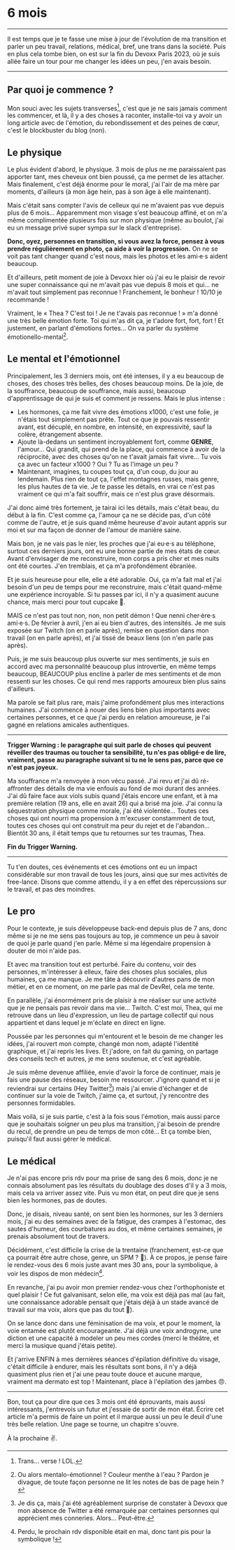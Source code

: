 # 6 mois

---

Il est temps que je te fasse une mise à jour de l'évolution de ma transition et
parler un peu travail, relations, médical, bref, une trans dans la société. Puis
en plus cela tombe bien, on est sur la fin du Devoxx Paris 2023, où je suis
allée faire un tour pour me changer les idées un peu, j'en avais besoin.

---

## Par quoi je commence ?

Mon souci avec les sujets transverses[^transverse], c'est que je ne sais jamais
comment les commencer, et là, il y a des choses à raconter, installe-toi va y
avoir un long article avec de l'émotion, du rebondissement et des peines de
cœur, c'est le blockbuster du blog (non).

[^transverse]: Trans... verse ! LOL.

## Le physique

Le plus évident d'abord, le physique. 3 mois de plus ne me paraissaient pas
apporter tant, mes cheveux ont bien poussé, ça me permet de les attacher. Mais
finalement, c'est déjà énorme pour le moral, j'ai l'air de ma mère par moments,
d'ailleurs (à mon âge hein, pas à son âge à elle maintenant).

Mais c'était sans compter l'avis de celleux qui ne m'avaient pas vue depuis plus
de 6 mois... Apparemment mon visage s'est beaucoup affiné, et on m'a même
complimentée plusieurs fois sur mon physique (même au boulot, j'ai eu un message
privé super sympa sur le slack d'entreprise).

**Donc, oyez, personnes en transition, si vous avez la force, pensez à vous
prendre régulièrement en photo, ça aide à voir la progression.** On ne se voit
pas tant changer quand c'est nous, mais les photos et les ami·e·s aident beaucoup.

Et d'ailleurs, petit moment de joie à Devoxx hier où j'ai eu le plaisir de
revoir une super connaissance qui ne m'avait pas vue depuis 8 mois et qui... ne
m'avait tout simplement pas reconnue ! Franchement, le bonheur ! 10/10 je
recommande !

Vraiment, le « Thea ? C'est toi ! Je ne t'avais pas reconnue ! » m'a donné une
très belle émotion forte. Toi qui m'as dit ça, je t'adore fort, fort, fort ! Et
justement, en parlant d'émotions fortes... On va parler du système
émotionello-mental[^3].

[^3]: Ou alors mentalo-émotionnel ? Couleur menthe à l'eau ? Pardon je divague,
de toute façon personne ne lit les notes de bas de page hein ?

## Le mental et l'émotionnel

Principalement, les 3 derniers mois, ont été intenses, il y a eu beaucoup de
choses, des choses très belles, des choses beaucoup moins. De la joie, de la
souffrance, beaucoup de souffrance, mais aussi, beaucoup d'apprentissage de qui
je suis et comment je ressens. Mais le plus intense :

- Les hormones, ça me fait vivre des émotions x1000, c'est une folie, je
  n'étais tout simplement pas prête. Tout ce que je pouvais ressentir avant,
  est décuplé, en nombre, en intensité, en expressivité, sauf la colère,
  étrangement absente.
- Ajoute là-dedans un sentiment incroyablement fort, comme **GENRE**, l'amour...
  Qui grandit, qui prend de la place, qui commence à avoir de la réciprocité,
  avec des choses qu'on ne t'avait jamais fait vivre... Tu vois ça avec un
  facteur x1000 ? Oui ? Tu as l'image un peu ?
- Maintenant, imagines, tu coupes tout ça, d'un coup, du jour au lendemain. Plus
  rien de tout ça, l'effet montagnes russes, mais genre, les plus hautes de ta
  vie. Je te passe les détails, en vrai ce n'est pas vraiment ce qui m'a
  fait souffrir, mais ce n'est plus grave désormais.

J'ai donc aimé très fortement, je tairai ici les détails, mais c'était beau, du
début à la fin. C'est comme ça, l'amour ça ne se décide pas, d'un côté comme de
l'autre, et je suis quand même heureuse d'avoir autant appris sur moi et sur ma
façon de donner de l'amour de manière saine.

Mais bon, je ne vais pas le nier, les proches que j'ai eu·e·s au téléphone,
surtout ces derniers jours, ont eu une bonne partie de mes états de cœur. Avant
d'envisager de me reconstruire, mon corps a pris cher et mes nuits ont été
courtes. J'en tremblais, et ça m'a profondément ébranlée.

Et je suis heureuse pour elle, elle a été adorable. Oui, ça m'a fait mal et j'ai
besoin d'un peu de temps pour me reconstruire, mais c'était quand-même une
expérience incroyable. Si tu passes par ici, il n'y a quasiment aucune
chance, mais merci pour tout cupcake 💜.

MAIS ce n'est pas tout non, non, non petit démon ! Que nenni cher·ère·s ami·e·s. De
février à avril, j'en ai eu bien d'autres, des intensités. Je me suis exposée
sur Twitch (on en parle après), remise en question dans mon travail (on en
parle après), et j'ai tissé de beaux liens (on n'en parle pas après).

Puis, je me suis beaucoup plus ouverte sur mes sentiments, je suis en accord
avec ma personnalité beaucoup plus introvertie, en même temps beaucoup, BEAUCOUP
plus encline à parler de mes sentiments et de mon ressenti sur les choses. Ce
qui rend mes rapports amoureux bien plus sains d'ailleurs.

Ma parole se fait plus rare, mais j'aime profondément plus mes interactions
humaines. J'ai commencé à nouer des liens bien plus importants avec certaines
personnes, et ce que j'ai perdu en relation amoureuse, je l'ai gagné
en relations amicales authentiques.

---

**Trigger Warning : le paragraphe qui suit parle de choses qui peuvent réveiller
des traumas ou toucher ta sensibilité, tu n'es pas obligé·e de lire, vraiment,
passe au paragraphe suivant si tu ne le sens pas, parce que ce n'est pas
joyeux.**

Ma souffrance m'a renvoyée à mon vécu passé. J'ai revu et j'ai dû ré-affronter
des détails de ma vie enfouis au fond de moi durant des années. J'ai dû faire
face aux viols subis quand j'étais encore une enfant, et à ma première relation
(19 ans, elle en avait 26) qui a brisé ma joie. J'ai connu la séquestration
physique comme morale, j'ai été violentée... Toutes ces choses qui ont nourri ma
propension à m'excuser constamment de tout, toutes ces choses qui ont construit
ma peur du rejet et de l'abandon... Bientôt 30 ans, il était temps que tu
retournes sur tes traumas, Thea.

**Fin du Trigger Warning.**

---

Tu t'en doutes, ces événements et ces émotions ont eu un impact considérable sur
mon travail de tous les jours, ainsi que sur mes activités de free-lance. Disons
que comme attendu, il y a en effet des répercussions sur le travail, et pas des
moindres.

## Le pro

Pour le contexte, je suis développeuse back-end depuis plus de 7 ans, donc même
si je ne me sens pas toujours au top, je commence un peu à savoir de quoi je
parle quand j'en parle. Même si ma légendaire propension à douter de moi n'aide
pas.

Et avec ma transition tout est perturbé. Faire du contenu, voir des personnes,
m'intéresser à elleux, faire des choses plus sociales, plus humaines, ça me
manque. Je me tâte à découvrir d'autres pans de mon métier, et en ce moment, on
me parle pas mal de DevRel, cela me tente.

En parallèle, j'ai énormément pris de plaisir à me réaliser sur une activité que
je ne pensais pas revoir dans ma vie... Twitch. C'est moi, Thea, qui me retrouve
dans un lieu d'expression, un lieu de partage collectif qui nous appartient et
dans lequel je m'éclate en direct en ligne.

Poussée par les personnes qui m'entourent et le besoin de me changer les idées,
j'ai rouvert mon compte, changé mon nom, adapté l'identité graphique, et j'ai
repris les lives. Et j'adore, on fait du gaming, on partage des conseils tech et
autres, je me sens soutenue, et c'est agréable.

Je suis même devenue affiliée, envie d'avoir la force de continuer, mais je fais
une pause des réseaux, besoin me ressourcer. J'ignore quand et si je reviendrai
sur certains (Hey Twitter[^4]) mais j'ai envie d'échanger et de continuer sur la
voie de Twitch, j'aime ça, et surtout, j'y rencontre des personnes formidables.

[^4]: Je dis ça, mais j'ai été agréablement surprise de constater à Devoxx que
mon absence de Twitter a été remarquée par certaines personnes qui apprécient
mes conneries. Alors... Peut-être.

Mais voilà, si je suis partie, c'est à la fois sous l'émotion, mais aussi parce
que je souhaitais soigner un peu plus ma transition, j'ai besoin de prendre du
recul, de prendre un peu de temps de mon côté... Et ça tombe bien, puisqu'il
faut aussi gérer le médical.

## Le médical

Je n'ai pas encore pris rdv pour ma prise de sang des 6 mois, donc je ne connais
absolument pas les résultats du doublage des doses d'il y a 3 mois, mais cela va
arriver assez vite. Puis vu mon état, on peut dire que je sens bien les
hormones, pas de doutes.

Donc, je disais, niveau santé, on sent bien les hormones, sur les 3 derniers
mois, j'ai eu des semaines avec de la fatigue, des crampes à l'estomac, des
sautes d'humeur, des courbatures au dos, et même certaines semaines, je prenais
absolument tout de travers.

Décidément, c'est difficile la crise de la trentaine (franchement, est-ce que ça
pourrait être autre chose, genre, un SPM ? 🤡). À ce propos, je pense faire le
rendez-vous des 6 mois juste avant mes 30 ans, pour la symbolique, à voir les
dispos de mon médecin[^5].

[^5]: Perdu, le prochain rdv disponible était en mai, donc tant pis pour la
symbolique !

En revanche, j'ai pu avoir mon premier rendez-vous chez l'orthophoniste et
quel plaisir ! Ce fut galvanisant, selon elle, ma voix est déjà pas mal (au
fait, une connaissance adorable pensait que j'étais déjà à un stade avancé de
travail sur ma voix, alors que pas du tout 🥰).

On se lance donc dans une féminisation de ma voix, et pour le moment, la voie
entamée est plutôt encourageante. J'ai déjà une voix androgyne, une diction et
une capacité à modeler un peu mes cordes (merci le théâtre, et merci la musique
quand j'étais petite).

Et j'arrive ENFIN à mes dernières séances d'épilation définitive du visage,
c'était difficile à endurer, mais les résultats sont bons, il n'y a déjà
quasiment plus rien et j'ai une peau toute douce et aucune marque, vraiment ma
dermato est top ! Maintenant, place à l'épilation des jambes 😠.

---

Bon, tout ça pour dire que ces 3 mois ont été éprouvants, mais aussi
intéressants, j'entrevois un futur et j'essaie de sortir de mon état. Écrire
cet article m'a permis de faire un point et il marque aussi un peu le deuil
d'une très belle relation. Une page se tourne, un chapitre s'ouvre.

À la prochaine ✌️.
